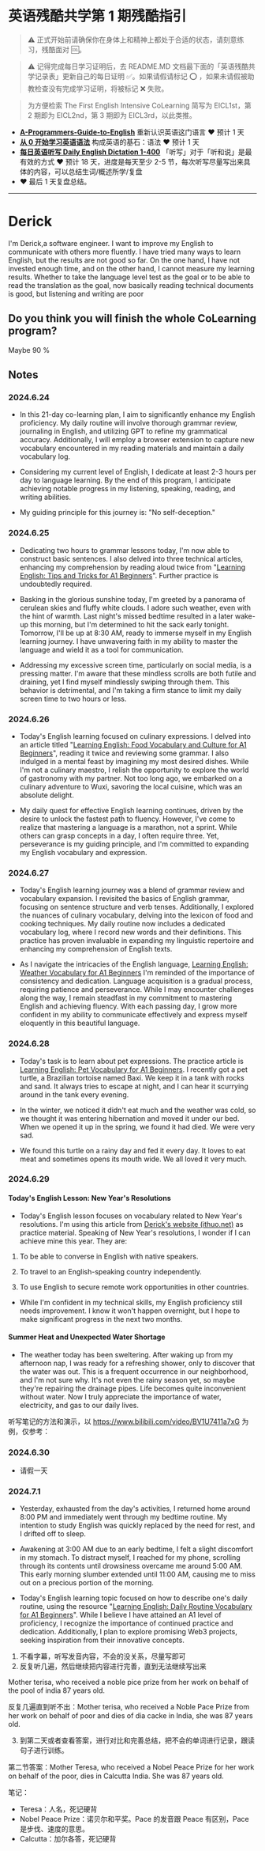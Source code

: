 # 英语残酷共学第 1 期残酷指引

> ⚠️ 正式开始前请确保你在身体上和精神上都处于合适的状态，请刻意练习，残酷面对 🆒。

> ⚠️ 记得完成每日学习证明后，去 README.MD 文档最下面的「英语残酷共学记录表」更新自己的每日证明 ✅。如果请假请标记 ⭕️ ，如果未请假被助教检查没有完成学习证明，将被标记 ❌ 失败。

> 为方便检索 The First English Intensive CoLearning 简写为 EICL1st，第 2 期即为 EICL2nd，第 3 期即为 EICL3rd，以此类推。

- [**A-Programmers-Guide-to-English**](https://github.com/yujiangshui/A-Programmers-Guide-to-English) 重新认识英语这门语言 ❤️ 预计 1 天
- [**从 0 开始学习英语语法**](https://hzpt-inet-club.github.io/english-note/) 构成英语的基石：语法 ❤️ 预计 1 天
- [**每日英语听写 Daily English Dictation 1-400**](https://www.bilibili.com/video/BV1U7411a7xG?p=3&vd_source=bc0666711d2280c24d54945ab9c11146) 「听写」对于「听和说」是最有效的方式 ❤️ 预计 18 天，进度是每天至少 2-5 节，每次听写尽量写出来具体的内容，可以总结生词/概述所学/复盘
- ❤️ 最后 1 天复盘总结。

---

# Derick

I'm Derick,a software engineer. I want to improve my English to communicate with others more fluently. 
I have tried many ways to learn English, but the results are not good so far. On the one hand, I have not invested enough time, and on the other hand, I cannot measure my learning results. Whether to take the language level test as the goal or to be able to read the translation as the goal, now basically reading technical documents is good, but listening and writing are poor
## Do you think you will finish the whole CoLearning program?
Maybe 90 %

## Notes
### 2024.6.24
- In this 21-day co-learning plan, I aim to significantly enhance my English proficiency. My daily routine will involve thorough grammar review, journaling in English, and utilizing GPT to refine my grammatical accuracy. Additionally, I will employ a browser extension to capture new vocabulary encountered in my reading materials and maintain a daily vocabulary log.

- Considering my current level of English, I dedicate at least 2-3 hours per day to language learning. By the end of this program, I anticipate achieving notable progress in my listening, speaking, reading, and writing abilities.

- My guiding principle for this journey is: "No self-deception."

### 2024.6.25
- Dedicating two hours to grammar lessons today, I'm now able to construct basic sentences. I also delved into three technical articles, enhancing my comprehension by reading aloud twice from "[Learning English: Tips and Tricks for A1 Beginners](https://blog.ithuo.net/posts/english-comprehension-made-easy-begin/)". Further practice is undoubtedly required.

- Basking in the glorious sunshine today, I'm greeted by a panorama of cerulean skies and fluffy white clouds. I adore such weather, even with the hint of warmth. Last night's missed bedtime resulted in a later wake-up this morning, but I'm determined to hit the sack early tonight. Tomorrow, I'll be up at 8:30 AM, ready to immerse myself in my English learning journey. I have unwavering faith in my ability to master the language and wield it as a tool for communication.

- Addressing my excessive screen time, particularly on social media, is a pressing matter. I'm aware that these mindless scrolls are both futile and draining, yet I find myself mindlessly swiping through them. This behavior is detrimental, and I'm taking a firm stance to limit my daily screen time to two hours or less.

### 2024.6.26
- Today's English learning focused on culinary expressions. I delved into an article titled "[Learning English: Food Vocabulary and Culture for A1 Beginners](https://blog.ithuo.net/posts/learning-english-food-vocabulary-culture-a1-beginners/)", reading it twice and reviewing some grammar. I also indulged in a mental feast by imagining my most desired dishes. While I'm not a culinary maestro, I relish the opportunity to explore the world of gastronomy with my partner. Not too long ago, we embarked on a culinary adventure to Wuxi, savoring the local cuisine, which was an absolute delight.

- My daily quest for effective English learning continues, driven by the desire to unlock the fastest path to fluency. However, I've come to realize that mastering a language is a marathon, not a sprint. While others can grasp concepts in a day, I often require three. Yet, perseverance is my guiding principle, and I'm committed to expanding my English vocabulary and expression.

### 2024.6.27
- Today's English learning journey was a blend of grammar review and vocabulary expansion. I revisited the basics of English grammar, focusing on sentence structure and verb tenses. Additionally, I explored the nuances of culinary vocabulary, delving into the lexicon of food and cooking techniques. My daily routine now includes a dedicated vocabulary log, where I record new words and their definitions. This practice has proven invaluable in expanding my linguistic repertoire and enhancing my comprehension of English texts.

- As I navigate the intricacies of the English language, [Learning English: Weather Vocabulary for A1 Beginners](https://blog.ithuo.net/posts/learning-english-weather-vocabulary-a1-beginners/) I'm reminded of the importance of consistency and dedication. Language acquisition is a gradual process, requiring patience and perseverance. While I may encounter challenges along the way, I remain steadfast in my commitment to mastering English and achieving fluency. With each passing day, I grow more confident in my ability to communicate effectively and express myself eloquently in this beautiful language.

### 2024.6.28

- Today's task is to learn about pet expressions. The practice article is [Learning English: Pet Vocabulary for A1 Beginners](https://blog.ithuo.net/posts/learning-english-pet-vocabulary-a1-beginners/). I recently got a pet turtle, a Brazilian tortoise named Baxi. We keep it in a tank with rocks and sand. It always tries to escape at night, and I can hear it scurrying around in the tank every evening.

- In the winter, we noticed it didn't eat much and the weather was cold, so we thought it was entering hibernation and moved it under our bed. When we opened it up in the spring, we found it had died. We were very sad.

- We found this turtle on a rainy day and fed it every day. It loves to eat meat and sometimes opens its mouth wide. We all loved it very much.

### 2024.6.29
####  Today's English Lesson: New Year's Resolutions

- Today's English lesson focuses on vocabulary related to New Year's resolutions. I'm using this article from [Derick's website (ithuo.net)](https://blog.ithuo.net/posts/learning-english-new-years-resolutions-vocabulary-a1-beginners/) as practice material. Speaking of New Year's resolutions, I wonder if I can achieve mine this year. They are:

1. To be able to converse in English with native speakers.

2. To travel to an English-speaking country independently.

3. To use English to secure remote work opportunities in other countries.

- While I'm confident in my technical skills, my English proficiency still needs improvement. I know it won't happen overnight, but I hope to make significant progress in the next two months.

#### Summer Heat and Unexpected Water Shortage

- The weather today has been sweltering. After waking up from my afternoon nap, I was ready for a refreshing shower, only to discover that the water was out. This is a frequent occurrence in our neighborhood, and I'm not sure why. It's not even the rainy season yet, so maybe they're repairing the drainage pipes. Life becomes quite inconvenient without water. Now I truly appreciate the importance of water, electricity, and gas to our daily lives.

听写笔记的方法和演示，以 https://www.bilibili.com/video/BV1U7411a7xG 为例，仅参考：

### 2024.6.30
- 请假一天
### 2024.7.1
- Yesterday, exhausted from the day's activities, I returned home around 8:00 PM and immediately went through my bedtime routine. My intention to study English was quickly replaced by the need for rest, and I drifted off to sleep.

- Awakening at 3:00 AM due to an early bedtime, I felt a slight discomfort in my stomach. To distract myself, I reached for my phone, scrolling through its contents until drowsiness overcame me around 5:00 AM. This early morning slumber extended until 11:00 AM, causing me to miss out on a precious portion of the morning.

- Today's English learning topic focused on how to describe one's daily routine, using the resource "[Learning English: Daily Routine Vocabulary for A1 Beginners](https://blog.ithuo.net/posts/learning-english-daily-routine-vocabulary-a1-beginners/)". While I believe I have attained an A1 level of proficiency, I recognize the importance of continued practice and dedication. Additionally, I plan to explore promising Web3 projects, seeking inspiration from their innovative concepts.

1. 不看字幕，听写发音内容，不会的没关系，尽量写即可
2. 反复听几遍，然后继续把内容进行完善，直到无法继续写出来

Mother terisa, who received a noble pice prize from her work on behalf of the pool of india 87 years old.

反复几遍直到听不出：Mother terisa, who received a Noble Pace Prize from her work on behalf of poor and dies of dia cacke in India, she was 87 years old.

3. 到第二天或者查看答案，进行对比和完善总结，把不会的单词进行记录，跟读句子进行训练。

第二节答案：Mother Teresa, who received a Nobel Peace Prize for her work on behalf of the poor, dies in Calcutta India. She was 87 years old.

笔记：

- Teresa：人名，死记硬背
- Nobel Peace Prize：诺贝尔和平奖。Pace 的发音跟 Peace 有区别，Pace 是步伐、速度的意思。
- Calcutta：加尔各答，死记硬背
